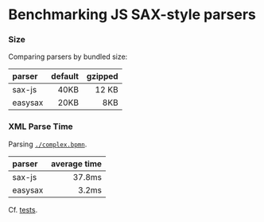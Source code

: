 # Benchmarking JS SAX-style parsers

### Size

Comparing parsers by bundled size:

| parser | default | gzipped |
| :--- | ---:|---:|
| sax-js | 40KB | 12 KB |
| easysax | 20KB | 8KB |


### XML Parse Time

Parsing [`./complex.bpmn`](./complex.bpmn).

| parser | average time |
| :--- | ---:|
| sax-js | 37.8ms |
| easysax | 3.2ms |

Cf. [tests](./index.js).
